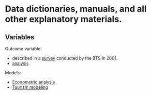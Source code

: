# Data dictionaries, manuals, and all other explanatory materials.

## Variables

Outcome variable:
  - described in a [survey](https://www.bts.gov/statistical-products/surveys/national-household-travel-survey-long-distance-travel-quick-facts) conducted by the BTS in 2001.
  - [analysis](http://onlinepubs.trb.org/onlinepubs/archive/conferences/nhts/Sharp.pdf)

Models:
  - [Econometric analysis](https://www.atlantis-press.com/article/125910796.pdf)
  - [Tourism modeling](http://wtochairs.org/sites/default/files/2%20RM%20%20Secondary%20data%20modeling%20in%20tourism%20and%20%20hospitality%20research.pdf)
